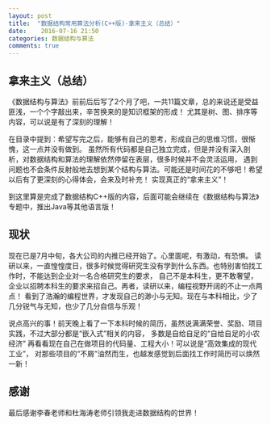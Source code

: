```yaml
---
layout: post
title:  "数据结构常用算法分析(C++版)-拿来主义（总结）"
date:    2016-07-16 21:50
categories: 数据结构与算法
comments: true
---
```


## 拿来主义（总结）

《数据结构与算法》前前后后写了2个月了吧，一共11篇文章，总的来说还是受益匪浅，一个个字敲出来，辛苦换来的是知识框架的形成！
尤其是树、图、排序等内容，可以说是有了深刻的理解！

在目录中提到：希望写完之后，能够有自己的思考，形成自己的思维习惯，很惭愧，这一点并没有做到。
虽然所有代码都是自己独立完成，但是并没有深入剖析，对数据结构和算法的理解依然停留在表层，很多时候并不会灵活运用，
遇到问题也不会条件反射般地去想到某个结构与算法。可能还是时间花的不够吧！希望以后有了更深刻的心得体会，会来及时补充！
实现真正的“拿来主义”！

到这里算是完成了数据结构C++版的内容，后面可能会继续在《数据结构与算法》专题中，推出Java等其他语言版！

## 现状

现在已是7月中旬，各大公司的内推已经开始了。心里面呢，有激动，有恐惧。
读研以来，一直惶惶度日，很多时候觉得研究生没有学到什么东西。也特别害怕找工作时，不能达到企业对一名合格研究生的要求，
自己不是本科生，更不敢奢望，企业以招聘本科生的要求来招自己。再者，读研以来，编程视野开阔的不止一点两点！
看到了浩瀚的编程世界，才发现自己的渺小与无知。现在与本科相比，少了几分锐气与无知，也少了几分自信与乐观！

说点高兴的事！前天晚上看了一下本科时候的简历，虽然说满满荣誉、奖励、项目实践，不过大部分都是“嵌入式”相关的内容，
多数是自给自足的“自给自足的小农经济”
再看看现在自己在做项目的代码量、工程大小！可以说是“高效集成的现代工业”，
对那些项目的“不屑”油然而生，也越发感觉到后面找工作时简历可以焕然一新！


## 感谢

最后感谢李春老师和杜海涛老师引领我走进数据结构的世界！